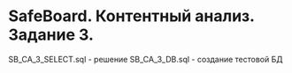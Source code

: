 # SafeBoard. Контентный анализ. Задание 3.
SB_CA_3_SELECT.sql - решение
SB_CA_3_DB.sql - создание тестовой БД
